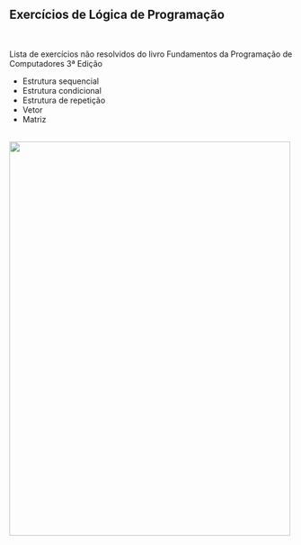 <h2>Exercícios de Lógica de Programação</h2>
<br>
<p>Lista de exercícios não resolvidos do livro Fundamentos da Programação de Computadores 3ª Edição</p>
<ul>
  <li>Estrutura sequencial</li>
  <li>Estrutura condicional</li>
  <li>Estrutura de repetição</li>
  <li>Vetor</li>
  <li>Matriz</li>
</ul>
<br>
<img src="https://images-na.ssl-images-amazon.com/images/I/81HITrV4GXL.jpg" height=700 width=500 >
